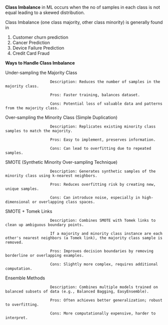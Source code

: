 **Class Imbalance** in ML occurs when the no of samples in each class is not equal leading to a skewed distribution.

Class Imbalance (one class majority, other class minority) is generally found in

1. Customer churn prediction
2. Cancer Prediction
3. Device Failure Prediction
4. Credit Card Fraud

**Ways to Handle Class Imbalance**

Under-sampling the Majority Class

                        Description: Reduces the number of samples in the majority class.

                        Pros: Faster training, balances dataset.

                        Cons: Potential loss of valuable data and patterns from the majority class.

Over-sampling the Minority Class (Simple Duplication)

                        Description: Replicates existing minority class samples to match the majority.

                        Pros: Easy to implement, preserves information.

                        Cons: Can lead to overfitting due to repeated samples.

SMOTE (Synthetic Minority Over-sampling Technique)

                        Description: Generates synthetic samples of the minority class using k-nearest neighbors.

                        Pros: Reduces overfitting risk by creating new, unique samples.

                        Cons: Can introduce noise, especially in high-dimensional or overlapping class spaces.

SMOTE + Tomek Links

                        Description: Combines SMOTE with Tomek links to clean up ambiguous boundary points.

                        If a majority and minority class instance are each other's nearest neighbors (a Tomek link), the majority class sample is removed.

                        Pros: Improves decision boundaries by removing borderline or overlapping examples.

                        Cons: Slightly more complex, requires additional computation.

Ensemble Methods

                        Description: Combines multiple models trained on balanced subsets of data (e.g., Balanced Bagging, EasyEnsemble).

                        Pros: Often achieves better generalization; robust to overfitting.

                        Cons: More computationally expensive, harder to interpret.

